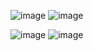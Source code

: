 
![image](https://github.com/user-attachments/assets/597f7380-bcd1-4fd3-9b24-14a202b1e14d)
![image](https://github.com/user-attachments/assets/3dee6093-38c3-4ff9-850b-34a225bfafe4)

![image](https://github.com/user-attachments/assets/11c42fc9-62aa-4402-bd35-531b6b5a454c) 
![image](https://github.com/user-attachments/assets/5b67ea0e-c6fc-4151-b25a-d01962b525e1)
